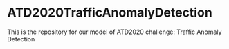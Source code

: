 # ATD2020TrafficAnomalyDetection
This is the repository for our model of ATD2020 challenge: Traffic Anomaly Detection
